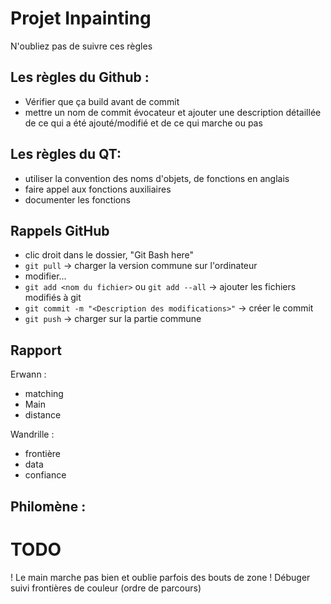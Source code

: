 # Projet Inpainting
N'oubliez pas de suivre ces règles

## Les règles du Github :
- Vérifier que ça build avant de commit
- mettre un nom de commit évocateur et ajouter une description détaillée de ce qui a été ajouté/modifié et de ce qui marche ou pas


## Les règles du QT: 
- utiliser la convention des noms d'objets, de fonctions en anglais
- faire appel aux fonctions auxiliaires 
- documenter les fonctions

## Rappels GitHub
- clic droit dans le dossier, "Git Bash here"
- ```git pull``` -> charger la version commune sur l'ordinateur
- modifier...
- ```git add <nom du fichier>``` ou ```git add --all``` -> ajouter les fichiers modifiés à git
- ```git commit -m "<Description des modifications>"``` -> créer le commit
- ```git push``` -> charger sur la partie commune



## Rapport

Erwann : 
- matching
- Main
- distance

Wandrille : 
- frontière
- data
- confiance

Philomène :
- 

# TODO
! Le main marche pas bien et oublie parfois des bouts de zone
! Débuger suivi frontières de couleur (ordre de parcours)
